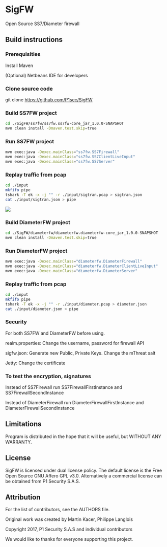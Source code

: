 # SigFW
Open Source SS7/Diameter firewall

## Build instructions

### Prerequisities
Install Maven

(Optional) Netbeans IDE for developers

### Clone source code
git clone https://github.com/P1sec/SigFW

### Build SS7FW project
```bash
cd ./SigFW/ss7fw/ss7fw.ss7fw-core_jar_1.0.0-SNAPSHOT
mvn clean install -Dmaven.test.skip=true
```

### Run SS7FW project
```bash
mvn exec:java -Dexec.mainClass="ss7fw.SS7Firewall"
mvn exec:java -Dexec.mainClass="ss7fw.SS7ClientLiveInput"
mvn exec:java -Dexec.mainClass="ss7fw.SS7Server"
```

### Replay traffic from pcap
```bash
cd ./input
mkfifo pipe
tshark -T ek -x -j "" -r ./input/sigtran.pcap > sigtran.json
cat ./input/sigtran.json > pipe
```

![](https://github.com/P1sec/SigFW/blob/master/docs/running_from_netbeans.gif)

### Build DiameterFW project
```bash
cd ./SigFW/diameterfw/diameterfw.diameterfw-core_jar_1.0.0-SNAPSHOT
mvn clean install -Dmaven.test.skip=true
```

### Run DiameterFW project
```bash
mvn exec:java -Dexec.mainClass="diameterfw.DiameterFirewall"
mvn exec:java -Dexec.mainClass="diameterfw.DiameterClientLiveInput"
mvn exec:java -Dexec.mainClass="diameterfw.DiameterServer"
```

### Replay traffic from pcap
```bash
cd ./input
mkfifo pipe
tshark -T ek -x -j "" -r ./input/diameter.pcap > diameter.json
cat ./input/diameter.json > pipe
```

### Security
For both SS7FW and DiameterFW before using.

realm.properties: Change the username, password for firewall API

sigfw.json: Generate new Public, Private Keys. Change the mThreat salt

Jetty: Change the certificate

### To test the encryption, signatures
Instead of SS7Firewall run SS7FirewallFirstInstance and SS7FirewallSecondInstance

Instead of DiameterFirewall run DiameterFirewallFirstInstance and DiameterFirewallSecondInstance

## Limitations
Program is distributed in the hope that it will be useful, but WITHOUT ANY WARRANTY.

## License
SigFW is licensed under dual license policy. The default license is the Free Open Source GNU Affero GPL v3.0. Alternatively a commercial license can be obtained from P1 Security S.A.S.

## Attribution
For the list of contributors, see the AUTHORS file.

Original work was created by Martin Kacer, Philippe Langlois

Copyright 2017, P1 Security S.A.S and individual contributors

We would like to thanks for everyone supporting this project.

